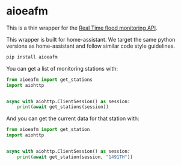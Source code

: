 # aioeafm

This is a thin wrapper for the [Real Time flood monitoring API](https://environment.data.gov.uk/flood-monitoring/doc/reference).

This wrapper is built for home-assistant. We target the same python versions as home-assistant and follow similar code style guidelines.

```bash
pip install aioeafm
```

You can get a list of monitoring stations with:

```python
from aioeafm import get_stations
import aiohttp


async with aiohttp.ClientSession() as session:
    print(await get_stations(session))
```

And you can get the current data for that station with:

```python
from aioeafm import get_station
import aiohttp


async with aiohttp.ClientSession() as session:
    print(await get_station(session, "1491TH"))
```
